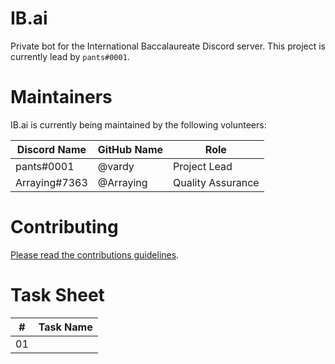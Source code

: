 # IB.ai

Private bot for the International Baccalaureate Discord server. This project is currently lead by `pants#0001`. 

# Maintainers

IB.ai is currently being maintained by the following volunteers:

Discord Name | GitHub Name | Role
--- | --- | ---
pants#0001 | @vardy | Project Lead
Arraying#7363 | @Arraying | Quality Assurance

# Contributing

[Please read the contributions guidelines](CONTRIBUTING.md).

# Task Sheet

\# | Task Name
--- | ---
01 | <task>